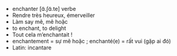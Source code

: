 
- enchanter	[ɑ̃.ʃɑ̃.te]	verbe
- Rendre très heureux, émerveiller
- Làm say mê, mê hoặc
- to enchant, to delight
- Tout cela m’enchantait !
- enchantement = sự mê hoặc ; enchanté(e) = rất vui (gặp ai đó)
- Latin: incantare